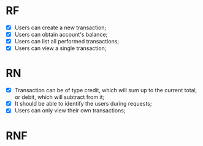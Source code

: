# RF 

- [X] Users can create a new transaction;
- [X] Users can obtain account's balance;
- [X] Users can list all performed transactions;
- [X] Users can view a single transaction;

# RN

- [X] Transaction can be of type credit, which will sum up to the current total, or debit, which will subtract from it;
- [X] It should be able to identify the users during requests;
- [X] Users can only view their own transactions;

# RNF
